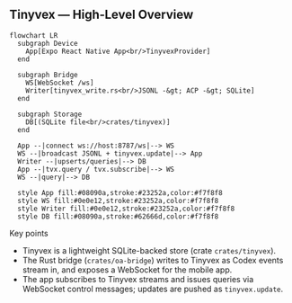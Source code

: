 ## Tinyvex — High‑Level Overview

```mermaid
flowchart LR
  subgraph Device
    App[Expo React Native App<br/>TinyvexProvider]
  end

  subgraph Bridge
    WS[WebSocket /ws]
    Writer[tinyvex_write.rs<br/>JSONL -&gt; ACP -&gt; SQLite]
  end

  subgraph Storage
    DB[(SQLite file<br/>crates/tinyvex)]
  end

  App --|connect ws://host:8787/ws|--> WS
  WS --|broadcast JSONL + tinyvex.update|--> App
  Writer --|upserts/queries|--> DB
  App --|tvx.query / tvx.subscribe|--> WS
  WS --|query|--> DB

  style App fill:#08090a,stroke:#23252a,color:#f7f8f8
  style WS fill:#0e0e12,stroke:#23252a,color:#f7f8f8
  style Writer fill:#0e0e12,stroke:#23252a,color:#f7f8f8
  style DB fill:#08090a,stroke:#62666d,color:#f7f8f8
```

Key points
- Tinyvex is a lightweight SQLite-backed store (crate `crates/tinyvex`).
- The Rust bridge (`crates/oa-bridge`) writes to Tinyvex as Codex events stream in, and exposes a WebSocket for the mobile app.
- The app subscribes to Tinyvex streams and issues queries via WebSocket control messages; updates are pushed as `tinyvex.update`.
